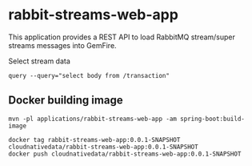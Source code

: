# rabbit-streams-web-app

This application provides a REST API to load RabbitMQ stream/super streams messages 
into GemFire.


Select stream data

```shell
query --query="select body from /transaction"
```

## Docker building image

```shell
mvn -pl applications/rabbit-streams-web-app -am spring-boot:build-image
```

```shell
docker tag rabbit-streams-web-app:0.0.1-SNAPSHOT cloudnativedata/rabbit-streams-web-app:0.0.1-SNAPSHOT
docker push cloudnativedata/rabbit-streams-web-app:0.0.1-SNAPSHOT
```